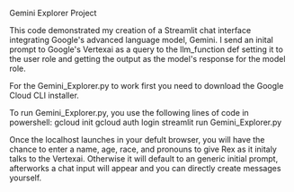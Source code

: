 Gemini Explorer Project

This code demonstrated my creation of a Streamlit chat interface integrating Google's advanced language model, Gemini.
I send an inital prompt to Google's Vertexai as a query to the llm_function def setting it to the user role and getting the output as the model's response for the model role.

For the Gemini_Explorer.py to work first you need to download the Google Cloud CLI installer.

To run Gemini_Explorer.py, you use the following lines of code in powershell:
gcloud init
gcloud auth login
streamlit run Gemini_Explorer.py

Once the localhost launches in your defult browser, you will have the chance to enter a name, age, race, and pronouns to give Rex as it initaly talks to the Vertexai.
Otherwise it will default to an generic initial prompt, afterworks a chat input will appear and you can directly create messages yourself.
